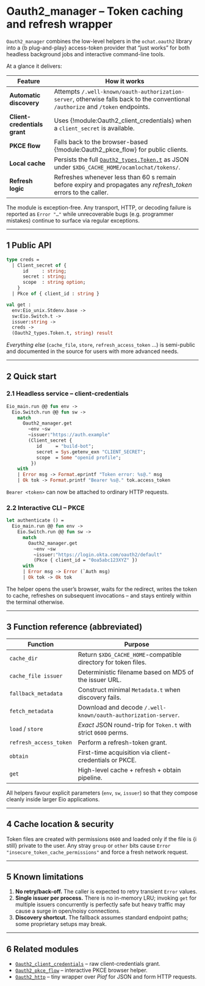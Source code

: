 # Oauth2_manager – Token caching and refresh wrapper

`Oauth2_manager` combines the low-level helpers in the `ochat.oauth2`
library into a {b plug-and-play} access-token provider that “just works” for
both headless background jobs and interactive command-line tools.

At a glance it delivers:

| Feature | How it works |
|---------|--------------|
| **Automatic discovery** | Attempts `/.well-known/oauth-authorization-server`, otherwise falls back to the conventional `/authorize` and `/token` endpoints. |
| **Client-credentials grant** | Uses {!module:Oauth2_client_credentials} when a `client_secret` is available. |
| **PKCE flow** | Falls back to the browser-based {!module:Oauth2_pkce_flow} for public clients. |
| **Local cache** | Persists the full [`Oauth2_types.Token.t`](oauth2_types.doc.md) as JSON under `$XDG_CACHE_HOME/ocamlochat/tokens/`. |
| **Refresh logic** | Refreshes whenever less than 60 s remain before expiry and propagates any *refresh_token* errors to the caller. |

The module is exception-free.  Any transport, HTTP, or decoding failure is
reported as `Error "…"` while unrecoverable bugs (e.g. programmer mistakes)
continue to surface via regular exceptions.

---

## 1  Public API

```ocaml
type creds =
  | Client_secret of {
      id     : string;
      secret : string;
      scope  : string option;
    }
  | Pkce of { client_id : string }

val get :
  env:Eio_unix.Stdenv.base ->
  sw:Eio.Switch.t ->
  issuer:string ->
  creds ->
  (Oauth2_types.Token.t, string) result
```

*Everything else* (`cache_file`, `store`, `refresh_access_token` …) is
semi-public and documented in the source for users with more advanced needs.

---

## 2  Quick start

### 2.1  Headless service – client-credentials

```ocaml
Eio_main.run @@ fun env ->
  Eio.Switch.run @@ fun sw ->
    match
      Oauth2_manager.get
        ~env ~sw
        ~issuer:"https://auth.example"
        (Client_secret {
           id     = "build-bot";
           secret = Sys.getenv_exn "CLIENT_SECRET";
           scope  = Some "openid profile";
         })
    with
    | Error msg -> Format.eprintf "Token error: %s@." msg
    | Ok tok -> Format.printf "Bearer %s@." tok.access_token
```

`Bearer <token>` can now be attached to ordinary HTTP requests.

### 2.2  Interactive CLI – PKCE

```ocaml
let authenticate () =
  Eio_main.run @@ fun env ->
    Eio.Switch.run @@ fun sw ->
      match
        Oauth2_manager.get
          ~env ~sw
          ~issuer:"https://login.okta.com/oauth2/default"
          (Pkce { client_id = "0oa5abc123XYZ" })
      with
      | Error msg -> Error (`Auth msg)
      | Ok tok -> Ok tok
```

The helper opens the user’s browser, waits for the redirect, writes the token
to cache, refreshes on subsequent invocations – and stays entirely within the
terminal otherwise.

---

## 3  Function reference (abbreviated)

| Function | Purpose |
|----------|---------|
| `cache_dir` | Return `$XDG_CACHE_HOME`-compatible directory for token files. |
| `cache_file issuer` | Deterministic filename based on MD5 of the issuer URL. |
| `fallback_metadata` | Construct minimal `Metadata.t` when discovery fails. |
| `fetch_metadata` | Download and decode `/.well-known/oauth-authorization-server`. |
| `load` / `store` | *Exact* JSON round-trip for `Token.t` with strict `0600` perms. |
| `refresh_access_token` | Perform a refresh-token grant. |
| `obtain` | First-time acquisition via client-credentials or PKCE. |
| `get` | High-level cache + refresh + obtain pipeline. |

All helpers favour explicit parameters (`env`, `sw`, `issuer`) so that they
compose cleanly inside larger Eio applications.

---

## 4  Cache location & security

Token files are created with permissions `0600` and loaded only if the file is
{i still} private to the user.  Any stray `group` or `other` bits cause
`Error "insecure_token_cache_permissions"` and force a fresh network request.

---

## 5  Known limitations

1. **No retry/back-off.** The caller is expected to retry transient
   `Error` values.
2. **Single issuer per process.** There is no in-memory LRU; invoking
   `get` for multiple issuers concurrently is perfectly safe but heavy
   traffic may cause a surge in open/noisy connections.
3. **Discovery shortcut.** The fallback assumes standard endpoint paths; some
   proprietary setups may break.

---

## 6  Related modules

* [`Oauth2_client_credentials`](oauth2_client_credentials.doc.md) – raw
  client-credentials grant.
* [`Oauth2_pkce_flow`](oauth2_pkce_flow.doc.md) – interactive PKCE browser
  helper.
* [`Oauth2_http`](oauth2_http.doc.md) – tiny wrapper over *Piaf* for JSON and
  form HTTP requests.

